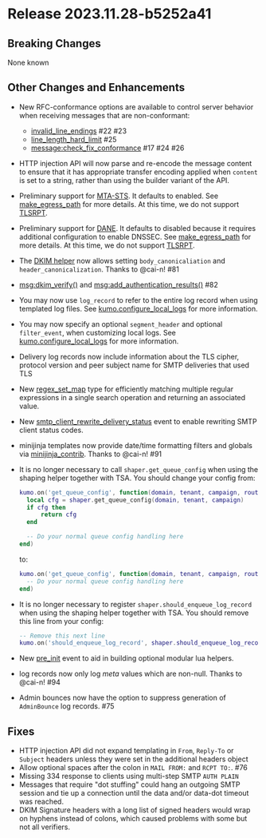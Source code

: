 # Release 2023.11.28-b5252a41

## Breaking Changes

None known

## Other Changes and Enhancements
* New RFC-conformance options are available to control server behavior
  when receiving messages that are non-conformant:
     * [invalid_line_endings](../reference/kumo/start_esmtp_listener.md#invalid_line_endings) #22 #23
     * [line_length_hard_limit](../reference/kumo/start_esmtp_listener.md#line_length_hard_limit) #25
     * [message:check_fix_conformance](../reference/message/check_fix_conformance.md) #17 #24 #26
* HTTP injection API will now parse and re-encode the message content to ensure
  that it has appropriate transfer encoding applied when `content` is set to a
  string, rather than using the builder variant of the API.
* Preliminary support for
  [MTA-STS](https://datatracker.ietf.org/doc/html/rfc8461). It defaults to
  enabled. See
  [make_egress_path](../reference/kumo/make_egress_path/enable_mta_sts.md) for
  more details. At this time, we do not support
  [TLSRPT](https://datatracker.ietf.org/doc/html/rfc8460).
* Preliminary support for
  [DANE](https://datatracker.ietf.org/doc/html/rfc7672). It defaults to
  disabled because it requires additional configuration to enable DNSSEC. See
  [make_egress_path](../reference/kumo/make_egress_path/enable_dane.md) for
  more details. At this time, we do not support
  [TLSRPT](https://datatracker.ietf.org/doc/html/rfc8460).
* The [DKIM
  helper](../userguide/configuration/dkim.md#using-the-dkim_signlua-policy-helper)
  now allows setting `body_canonicaliation` and `header_canonicalization`.
  Thanks to @cai-n! #81
* [msg:dkim_verify()](../reference/message/dkim_verify.md) and
  [msg:add_authentication_results()](../reference/message/add_authentication_results.md)
  #82
* You may now use `log_record` to refer to the entire log record when using
  templated log files. See
  [kumo.configure_local_logs](../reference/kumo/configure_local_logs.md) for
  more information.
* You may now specify an optional `segment_header` and optional `filter_event`,
  when customizing local logs.
  See [kumo.configure_local_logs](../reference/kumo/configure_local_logs.md)
  for more information.
* Delivery log records now include information about the TLS cipher, protocol
  version and peer subject name for SMTP deliveries that used TLS
* New [regex_set_map](../reference/kumo.regex_set_map/new.md) type for efficiently
  matching multiple regular expressions in a single search operation and returning
  an associated value.
* New
  [smtp_client_rewrite_delivery_status](../reference/events/smtp_client_rewrite_delivery_status.md)
  event to enable rewriting SMTP client status codes.
* minijinja templates now provide date/time formatting filters and globals
  via [minijinja_contrib](https://docs.rs/minijinja-contrib/latest/minijinja_contrib/index.html).
  Thanks to @cai-n! #91
* It is no longer necessary to call `shaper.get_queue_config` when using the shaping
  helper together with TSA.  You should change your config from:

  ```lua
  kumo.on('get_queue_config', function(domain, tenant, campaign, routing_domain)
    local cfg = shaper.get_queue_config(domain, tenant, campaign)
    if cfg then
        return cfg
    end

    -- Do your normal queue config handling here
  end)
  ```

  to:

  ```lua
  kumo.on('get_queue_config', function(domain, tenant, campaign, routing_domain)
    -- Do your normal queue config handling here
  end)
  ```

* It is no longer necessary to register `shaper.should_enqueue_log_record` when using the shaping
  helper together with TSA.  You should remove this line from your config:

  ```lua
  -- Remove this next line
  kumo.on('should_enqueue_log_record', shaper.should_enqueue_log_record)
  ```

* New [pre_init](../reference/events/pre_init.md) event to aid in building optional
  modular lua helpers.
* log records now only log *meta* values which are non-null. Thanks to @cai-n! #94
* Admin bounces now have the option to suppress generation of `AdminBounce` log
  records. #75

## Fixes
* HTTP injection API did not expand templating in `From`, `Reply-To` or
  `Subject` headers unless they were set in the additional headers object
* Allow optional spaces after the colon in `MAIL FROM:` and `RCPT TO:`. #76
* Missing 334 response to clients using multi-step SMTP `AUTH PLAIN`
* Messages that require "dot stuffing" could hang an outgoing SMTP session
  and tie up a connection until the data and/or data-dot timeout was reached.
* DKIM Signature headers with a long list of signed headers would wrap on
  hyphens instead of colons, which caused problems with some but not all
  verifiers.
